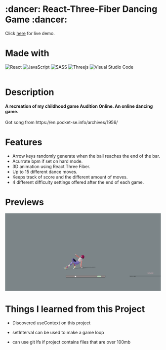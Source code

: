 <h1>:dancer: React-Three-Fiber Dancing Game :dancer:</h1>

Click [here](https://kkapkane.github.io/R3F-Game/) for live demo.

# Made with

![React](https://img.shields.io/badge/react-%2320232a.svg?style=for-the-badge&logo=react&logoColor=%2361DAFB)
![JavaScript](https://img.shields.io/badge/javascript-%23323330.svg?style=for-the-badge&logo=javascript&logoColor=%23F7DF1E)
![SASS](https://img.shields.io/badge/SASS-hotpink.svg?style=for-the-badge&logo=SASS&logoColor=white)
![Threejs](https://img.shields.io/badge/threejs-black?style=for-the-badge&logo=three.js&logoColor=white)
![Visual Studio Code](https://img.shields.io/badge/Visual%20Studio%20Code-0078d7.svg?style=for-the-badge&logo=visual-studio-code&logoColor=white)
<br>
<br>

# Description

<h4> A recreation of my childhood game Audition Online. An online dancing game. </h4>

<p>Got song from https://en.pocket-se.info/archives/1956/ </p>

# Features

- Arrow keys randomly generate when the ball reaches the end of the bar.
- Acurrate bpm if set on hard mode.
- 3D animation using React Three Fiber.
- Up to 15 different dance moves.
- Keeps track of score and the different amount of moves.
- 4 different difficulty settings offered after the end of each game.

# Previews

<img src="assets/1.png" alt="preview" width="900">

# Things I learned from this Project

- Discovered useContext on this project

- setInterval can be used to make a game loop

- can use git lfs if project contains files that are over 100mb
